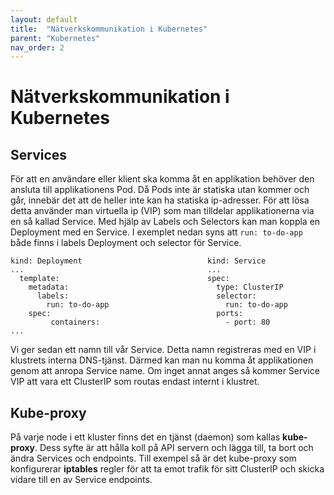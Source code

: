 ```yaml
---
layout: default
title:  "Nätverkskommunikation i Kubernetes"
parent: "Kubernetes"
nav_order: 2
---
```

# Nätverkskommunikation i Kubernetes

## Services
För att en användare eller klient ska komma åt en applikation behöver den ansluta till applikationens Pod. Då Pods inte är statiska utan kommer och går, innebär det att de heller inte kan ha statiska ip-adresser. För att lösa detta använder man virtuella ip (VIP) som man tilldelar applikationerna via en så kallad Service. Med hjälp av Labels och Selectors kan man koppla en Deployment med en Service. I exemplet nedan syns att ```run: to-do-app``` både finns i labels Deployment och selector för Service.

```
kind: Deployment                            kind: Service
...                                         ...
  template:                                 spec:
    metadata:                                 type: ClusterIP
      labels:                                 selector:
        run: to-do-app                          run: to-do-app
    spec:                                     ports:
         containers:                            - port: 80
...
```

Vi ger sedan ett namn till vår Service. Detta namn registreras med en VIP i klustrets interna DNS-tjänst. Därmed kan man nu komma åt applikationen genom att anropa Service name.
Om inget annat anges så kommer Service VIP att vara ett ClusterIP som routas endast internt i klustret.

## Kube-proxy
På varje node i ett kluster finns det en tjänst (daemon) som kallas **kube-proxy**. Dess syfte är att hålla koll på API servern och lägga till, ta bort och ändra Services och endpoints. Till exempel så är det kube-proxy som konfigurerar **iptables** regler för att ta emot trafik för sitt ClusterIP och skicka vidare till en av Service endpoints.

